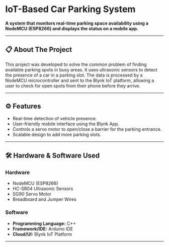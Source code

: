 # IoT-Based Car Parking System

**A system that monitors real-time parking space availability using a NodeMCU (ESP8266) and displays the status on a mobile app.**

---

## 📋 About The Project

This project was developed to solve the common problem of finding available parking spots in busy areas. It uses ultrasonic sensors to detect the presence of a car in a parking slot. The data is processed by a NodeMCU microcontroller and sent to the Blynk IoT platform, allowing a user to check for open spots from their phone before they arrive.

---

## ⚙️ Features

* Real-time detection of vehicle presence.
* User-friendly mobile interface using the Blynk App.
* Controls a servo motor to open/close a barrier for the parking entrance.
* Scalable design to add more parking slots.

---

## 🛠️ Hardware & Software Used

### Hardware
* NodeMCU (ESP8266)
* HC-SR04 Ultrasonic Sensors
* SG90 Servo Motor
* Breadboard and Jumper Wires

### Software
* **Programming Language:** C++
* **Framework/IDE:** Arduino IDE
* **Cloud/UI:** Blynk IoT Platform

---

